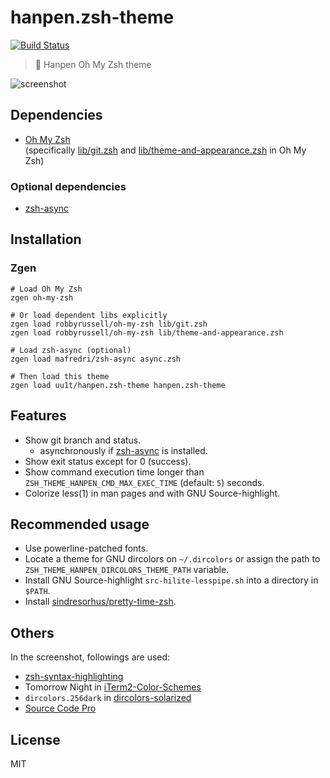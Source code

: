 # hanpen.zsh-theme

[![Build Status](https://travis-ci.org/uu1t/hanpen.zsh-theme.svg?branch=master)](https://travis-ci.org/uu1t/hanpen.zsh-theme)

> :art: Hanpen Oh My Zsh theme

![screenshot](./screenshot.png)

## Dependencies

- [Oh My Zsh](https://github.com/robbyrussell/oh-my-zsh)  
  (specifically [lib/git.zsh](https://github.com/robbyrussell/oh-my-zsh/blob/master/lib/git.zsh) and [lib/theme-and-appearance.zsh](https://github.com/robbyrussell/oh-my-zsh/blob/master/lib/theme-and-appearance.zsh) in Oh My Zsh)

### Optional dependencies

- [zsh-async](https://github.com/mafredri/zsh-async)

## Installation

### Zgen

```
# Load Oh My Zsh
zgen oh-my-zsh

# Or load dependent libs explicitly
zgen load robbyrussell/oh-my-zsh lib/git.zsh
zgen load robbyrussell/oh-my-zsh lib/theme-and-appearance.zsh

# Load zsh-async (optional)
zgen load mafredri/zsh-async async.zsh

# Then load this theme
zgen load uu1t/hanpen.zsh-theme hanpen.zsh-theme
```

## Features

- Show git branch and status.
  - asynchronously if [zsh-async](https://github.com/mafredri/zsh-async) is installed.
- Show exit status except for 0 (success).
- Show command execution time longer than `ZSH_THEME_HANPEN_CMD_MAX_EXEC_TIME` (default: `5`) seconds.
- Colorize less(1) in man pages and with GNU Source-highlight.

## Recommended usage

- Use powerline-patched fonts.
- Locate a theme for GNU dircolors on `~/.dircolors` or assign the path to `ZSH_THEME_HANPEN_DIRCOLORS_THEME_PATH` variable.
- Install GNU Source-highlight `src-hilite-lesspipe.sh` into a directory in `$PATH`.
- Install [sindresorhus/pretty-time-zsh](https://github.com/sindresorhus/pretty-time-zsh).

## Others

In the screenshot, followings are used:

- [zsh-syntax-highlighting](https://github.com/zsh-users/zsh-syntax-highlighting)
- Tomorrow Night in [iTerm2-Color-Schemes](https://github.com/mbadolato/iTerm2-Color-Schemes)
- `dircolors.256dark` in [dircolors-solarized](https://github.com/seebi/dircolors-solarized)
- [Source Code Pro](https://github.com/adobe-fonts/source-code-pro)

## License

MIT
